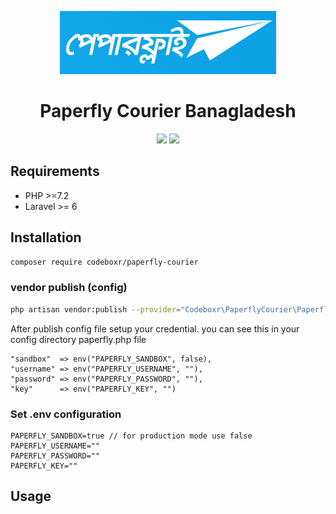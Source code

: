 <p align="center" style="color: #0b0b0b">
  <img src="https://raw.githubusercontent.com/codeboxrcodehub/paperfly-courier/main/image/logo.png">
</p>

<h1 align="center">Paperfly Courier Banagladesh</h1>
<p align="center" >
<img src="https://img.shields.io/packagist/dt/codeboxr/paperfly-courier">
<img src="https://img.shields.io/packagist/stars/codeboxr/paperfly-courier">
</p>

## Requirements

- PHP >=7.2
- Laravel >= 6

## Installation

```bash
composer require codeboxr/paperfly-courier
```

### vendor publish (config)

```bash
php artisan vendor:publish --provider="Codeboxr\PaperflyCourier\PaperflyCourierServiceProvider"
```

After publish config file setup your credential. you can see this in your config directory paperfly.php file

```
"sandbox"  => env("PAPERFLY_SANDBOX", false),
"username" => env("PAPERFLY_USERNAME", ""),
"password" => env("PAPERFLY_PASSWORD", ""),
"key"      => env("PAPERFLY_KEY", "")
```

### Set .env configuration

```
PAPERFLY_SANDBOX=true // for production mode use false
PAPERFLY_USERNAME=""
PAPERFLY_PASSWORD=""
PAPERFLY_KEY=""
```

## Usage
